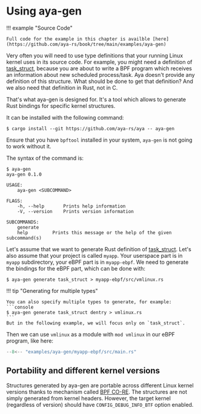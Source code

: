 # Using aya-gen

!!! example "Source Code"

    Full code for the example in this chapter is availble [here](https://github.com/aya-rs/book/tree/main/examples/aya-gen)

Very often you will need to use type definitions that your running Linux kernel
uses in its source code. For example, you might need a definition of
[task_struct](https://elixir.bootlin.com/linux/v5.15.3/source/include/linux/sched.h#L723),
because you are about to write a BPF program which receives an
information about new scheduled process/task. Aya doesn't provide any
definition of this structure. What should be done to get that definition? And
we also need that definition in Rust, not in C.

That's what aya-gen is designed for. It's a tool which allows to generate Rust
bindings for specific kernel structures.

It can be installed with the following command:

```console
$ cargo install --git https://github.com/aya-rs/aya -- aya-gen
```

Ensure that you have `bpftool` installed in your system, `aya-gen` is not going
to work without it.

The syntax of the command is:

```console
$ aya-gen
aya-gen 0.1.0

USAGE:
    aya-gen <SUBCOMMAND>

FLAGS:
    -h, --help       Prints help information
    -V, --version    Prints version information

SUBCOMMANDS:
    generate
    help         Prints this message or the help of the given subcommand(s)
```

Let's assume that we want to generate Rust definition of
[task_struct](https://elixir.bootlin.com/linux/v5.15.3/source/include/linux/sched.h#L723).
Let's also assume that your project is called `myapp`. Your userspace part is
in `myapp` subdirectory, your eBPF part is in `myapp-ebpf`. We need to generate
the bindings for the eBPF part, which can be done with:

```console
$ aya-gen generate task_struct > myapp-ebpf/src/vmlinux.rs
```

!!! tip "Generating for multiple types"

    You can also specify multiple types to generate, for example:
    ```console
    $ aya-gen generate task_struct dentry > vmlinux.rs
    ```
    But in the following example, we will focus only on `task_struct`.

Then we can use `vmlinux` as a module with `mod vmlinux` in our eBPF program,
like here:

```rust linenums="1" title="myapp-ebpf/src/main.rs"
--8<-- "examples/aya-gen/myapp-ebpf/src/main.rs"
```

## Portability and different kernel versions

Structures generated by aya-gen are portable across different Linux kernel
versions thanks to mechanism called
[BPF CO-RE](https://facebookmicrosites.github.io/bpf/blog/2020/02/19/bpf-portability-and-co-re.html).
The structures are not simply generated from kernel headers. However, the
target kernel (regardless of version) should have `CONFIG_DEBUG_INFO_BTF`
option enabled.
